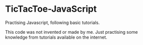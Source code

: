 # TicTacToe-JavaScript
Practising Javascript, following basic tutorials.

This code was not invented or made by me. Just practising some knowledge from tutorials available on the internet.
